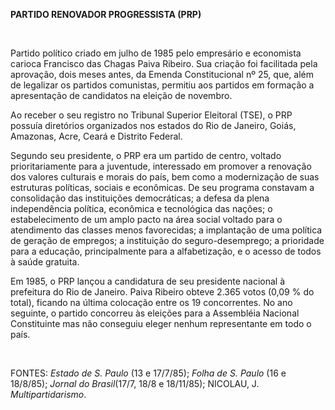 **PARTIDO RENOVADOR PROGRESSISTA (PRP)**

 

Partido político criado em julho de 1985 pelo empresário e economista
carioca Francisco das Chagas Paiva Ribeiro. Sua criação foi facilitada
pela aprovação, dois meses antes, da Emenda Constitucional nº 25, que,
além de legalizar os partidos comunistas, permitiu aos partidos em
formação a apresentação de candidatos na eleição de novembro.

Ao receber o seu registro no Tribunal Superior Eleitoral (TSE), o PRP
possuía diretórios organizados nos estados do Rio de Janeiro, Goiás,
Amazonas, Acre, Ceará e Distrito Federal.

Segundo seu presidente, o PRP era um partido de centro, voltado
prioritariamente para a juventude, interessado em promover a renovação
dos valores culturais e morais do país, bem como a modernização de suas
estruturas políticas, sociais e econômicas. De seu programa constavam a
consolidação das instituições democráticas; a defesa da plena
independência política, econômica e tecnológica das nações; o
estabelecimento de um amplo pacto na área social voltado para o
atendimento das classes menos favorecidas; a implantação de uma política
de geração de empregos; a instituição do seguro-desemprego; a prioridade
para a educação, principalmente para a alfabetização, e o acesso de
todos à saúde gratuita.

Em 1985, o PRP lançou a candidatura de seu presidente nacional à
prefeitura do Rio de Janeiro. Paiva Ribeiro obteve 2.365 votos (0,09 %
do total), ficando na última colocação entre os 19 concorrentes. No ano
seguinte, o partido concorreu às eleições para a Assembléia Nacional
Constituinte mas não conseguiu eleger nenhum representante em todo o
país.

 

FONTES: *Estado de S. Paulo* (13 e 17/7/85); *Folha de S. Paulo* (16 e
18/8/85); *Jornal do Brasil*(17/7, 18/8 e 18/11/85); NICOLAU, J.
*Multipartidarismo*.

 
